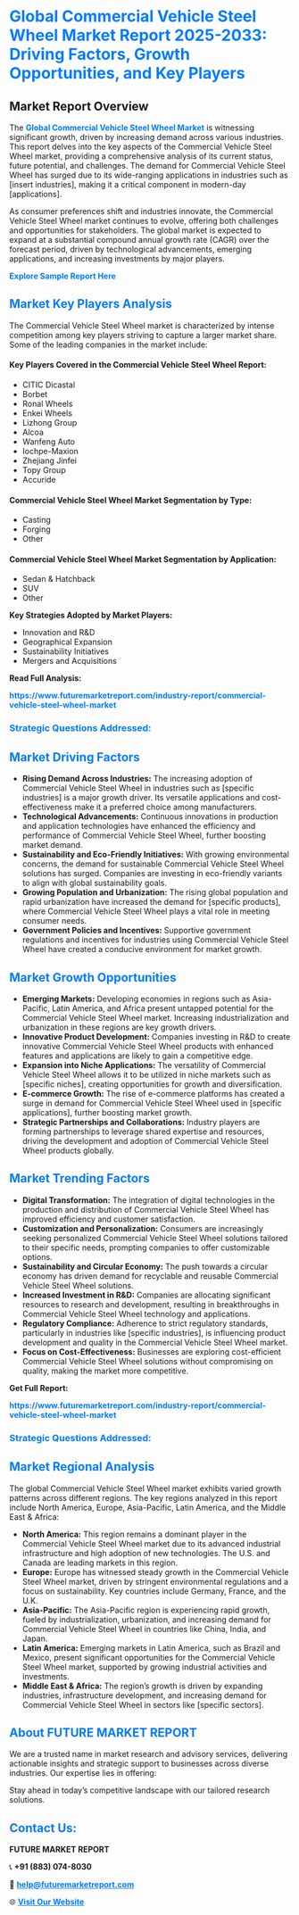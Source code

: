 <h1 style="color: #007BFF;">Global Commercial Vehicle Steel Wheel Market Report 2025-2033: Driving Factors, Growth Opportunities, and Key Players</h1>

<section id="overview">
<h2>Market Report Overview</h2>
<p>The <a href="https://www.futuremarketreport.com/industry-report/commercial-vehicle-steel-wheel-market" style="color: #007BFF; text-decoration: none;"><strong>Global Commercial Vehicle Steel Wheel Market</strong></a> is witnessing significant growth, driven by increasing demand across various industries. This report delves into the key aspects of the Commercial Vehicle Steel Wheel market, providing a comprehensive analysis of its current status, future potential, and challenges. The demand for Commercial Vehicle Steel Wheel has surged due to its wide-ranging applications in industries such as [insert industries], making it a critical component in modern-day [applications].</p>
<p>As consumer preferences shift and industries innovate, the Commercial Vehicle Steel Wheel market continues to evolve, offering both challenges and opportunities for stakeholders. The global market is expected to expand at a substantial compound annual growth rate (CAGR) over the forecast period, driven by technological advancements, emerging applications, and increasing investments by major players.</p>
</section>

<section id="overview">
<p><a href="https://www.futuremarketreport.com/request-sample/reportId=36285" style="color: #007BFF; text-decoration: none;"><strong>Explore Sample Report Here</strong></a></p>
</section>

<section id="key-players">
<h2 style="color: #007BFF;">Market Key Players Analysis</h2>
<p>The Commercial Vehicle Steel Wheel market is characterized by intense competition among key players striving to capture a larger market share. Some of the leading companies in the market include:</p>
<h4>Key Players Covered in the Commercial Vehicle Steel Wheel Report:</h4>
<ul><li>CITIC Dicastal</li><li>Borbet</li><li>Ronal Wheels</li><li>Enkei Wheels</li><li>Lizhong Group</li><li>Alcoa</li><li>Wanfeng Auto</li><li>Iochpe-Maxion</li><li>Zhejiang Jinfei</li><li>Topy Group</li><li>Accuride</li></ul>
<h4>Commercial Vehicle Steel Wheel Market Segmentation by Type:</h4>
<ul><li>Casting</li><li>Forging</li><li>Other</li></ul>

<h4>Commercial Vehicle Steel Wheel Market Segmentation by Application:</h4>
<ul><li>Sedan &amp; Hatchback</li><li>SUV</li><li>Other</li></ul>
<p><strong>Key Strategies Adopted by Market Players:</strong></p>
<ul>
<li>Innovation and R&D</li>
<li>Geographical Expansion</li>
<li>Sustainability Initiatives</li>
<li>Mergers and Acquisitions</li>
</ul>
</section>

<section>
<p><strong>Read Full Analysis: </strong></p><a href="https://www.futuremarketreport.com/industry-report/commercial-vehicle-steel-wheel-market" style="color: #007BFF; text-decoration: none;"><strong>https://www.futuremarketreport.com/industry-report/commercial-vehicle-steel-wheel-market</strong></a>
<h3 style="color: #007BFF;">Strategic Questions Addressed:</h3>
</section>

<section id="driving-factors">
<h2 style="color: #007BFF;">Market Driving Factors</h2>
<ul>
<li><strong>Rising Demand Across Industries:</strong> The increasing adoption of Commercial Vehicle Steel Wheel in industries such as [specific industries] is a major growth driver. Its versatile applications and cost-effectiveness make it a preferred choice among manufacturers.</li>
<li><strong>Technological Advancements:</strong> Continuous innovations in production and application technologies have enhanced the efficiency and performance of Commercial Vehicle Steel Wheel, further boosting market demand.</li>
<li><strong>Sustainability and Eco-Friendly Initiatives:</strong> With growing environmental concerns, the demand for sustainable Commercial Vehicle Steel Wheel solutions has surged. Companies are investing in eco-friendly variants to align with global sustainability goals.</li>
<li><strong>Growing Population and Urbanization:</strong> The rising global population and rapid urbanization have increased the demand for [specific products], where Commercial Vehicle Steel Wheel plays a vital role in meeting consumer needs.</li>
<li><strong>Government Policies and Incentives:</strong> Supportive government regulations and incentives for industries using Commercial Vehicle Steel Wheel have created a conducive environment for market growth.</li>
</ul>
</section>

<section id="growth-opportunities">
<h2 style="color: #007BFF;">Market Growth Opportunities</h2>
<ul>
<li><strong>Emerging Markets:</strong> Developing economies in regions such as Asia-Pacific, Latin America, and Africa present untapped potential for the Commercial Vehicle Steel Wheel market. Increasing industrialization and urbanization in these regions are key growth drivers.</li>
<li><strong>Innovative Product Development:</strong> Companies investing in R&D to create innovative Commercial Vehicle Steel Wheel products with enhanced features and applications are likely to gain a competitive edge.</li>
<li><strong>Expansion into Niche Applications:</strong> The versatility of Commercial Vehicle Steel Wheel allows it to be utilized in niche markets such as [specific niches], creating opportunities for growth and diversification.</li>
<li><strong>E-commerce Growth:</strong> The rise of e-commerce platforms has created a surge in demand for Commercial Vehicle Steel Wheel used in [specific applications], further boosting market growth.</li>
<li><strong>Strategic Partnerships and Collaborations:</strong> Industry players are forming partnerships to leverage shared expertise and resources, driving the development and adoption of Commercial Vehicle Steel Wheel products globally.</li>
</ul>
</section>

<section id="trending-factors">
<h2 style="color: #007BFF;">Market Trending Factors</h2>
<ul>
<li><strong>Digital Transformation:</strong> The integration of digital technologies in the production and distribution of Commercial Vehicle Steel Wheel has improved efficiency and customer satisfaction.</li>
<li><strong>Customization and Personalization:</strong> Consumers are increasingly seeking personalized Commercial Vehicle Steel Wheel solutions tailored to their specific needs, prompting companies to offer customizable options.</li>
<li><strong>Sustainability and Circular Economy:</strong> The push towards a circular economy has driven demand for recyclable and reusable Commercial Vehicle Steel Wheel solutions.</li>
<li><strong>Increased Investment in R&D:</strong> Companies are allocating significant resources to research and development, resulting in breakthroughs in Commercial Vehicle Steel Wheel technology and applications.</li>
<li><strong>Regulatory Compliance:</strong> Adherence to strict regulatory standards, particularly in industries like [specific industries], is influencing product development and quality in the Commercial Vehicle Steel Wheel market.</li>
<li><strong>Focus on Cost-Effectiveness:</strong> Businesses are exploring cost-efficient Commercial Vehicle Steel Wheel solutions without compromising on quality, making the market more competitive.</li>
</ul>
</section>

<section>
<p><strong>Get Full Report: </strong></p><a href="https://www.futuremarketreport.com/industry-report/commercial-vehicle-steel-wheel-market" style="color: #007BFF; text-decoration: none;"><strong>https://www.futuremarketreport.com/industry-report/commercial-vehicle-steel-wheel-market</strong></a>
<h3 style="color: #007BFF;">Strategic Questions Addressed:</h3>
</section>


<section id="regional-analysis">
<h2 style="color: #007BFF;">Market Regional Analysis</h2>
<p>The global Commercial Vehicle Steel Wheel market exhibits varied growth patterns across different regions. The key regions analyzed in this report include North America, Europe, Asia-Pacific, Latin America, and the Middle East & Africa:</p>
<ul>
<li><strong>North America:</strong> This region remains a dominant player in the Commercial Vehicle Steel Wheel market due to its advanced industrial infrastructure and high adoption of new technologies. The U.S. and Canada are leading markets in this region.</li>
<li><strong>Europe:</strong> Europe has witnessed steady growth in the Commercial Vehicle Steel Wheel market, driven by stringent environmental regulations and a focus on sustainability. Key countries include Germany, France, and the U.K.</li>
<li><strong>Asia-Pacific:</strong> The Asia-Pacific region is experiencing rapid growth, fueled by industrialization, urbanization, and increasing demand for Commercial Vehicle Steel Wheel in countries like China, India, and Japan.</li>
<li><strong>Latin America:</strong> Emerging markets in Latin America, such as Brazil and Mexico, present significant opportunities for the Commercial Vehicle Steel Wheel market, supported by growing industrial activities and investments.</li>
<li><strong>Middle East & Africa:</strong> The region’s growth is driven by expanding industries, infrastructure development, and increasing demand for Commercial Vehicle Steel Wheel in sectors like [specific sectors].</li>
</ul>
</section>

<footer>
<h2 style="color: #007BFF;">About FUTURE MARKET REPORT</h2>
<p>We are a trusted name in market research and advisory services, delivering actionable insights and strategic support to businesses across diverse industries. Our expertise lies in offering:</p>

<p>Stay ahead in today’s competitive landscape with our tailored research solutions.</p>

<h2 style="color: #007BFF;">Contact Us:</h2>
<p><strong>FUTURE MARKET REPORT</strong></p>
<p>📞 <strong>+91 (883) 074-8030</strong></p>
<p>📧 <strong><a href="mailto:help@futuremarketreport.com" style="color: #007BFF;">help@futuremarketreport.com</a></strong></p>
<p>🌐 <strong><a href="https://www.futuremarketreport.com/" style="color: #007BFF;">Visit Our Website</a></strong></p>
</footer>